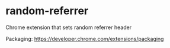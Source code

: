 # random-referrer
Chrome extension that sets random referrer header

Packaging: https://developer.chrome.com/extensions/packaging
